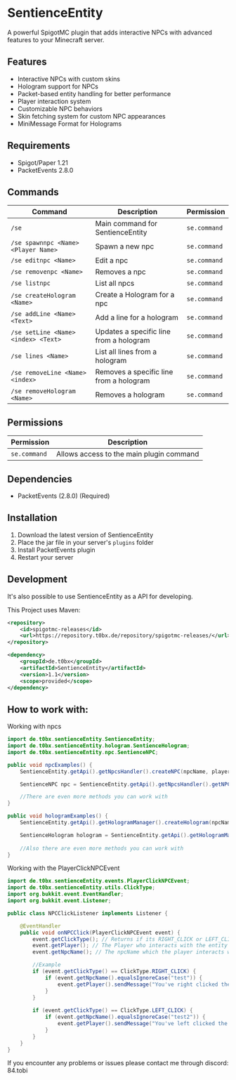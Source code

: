 # SentienceEntity

A powerful SpigotMC plugin that adds interactive NPCs with advanced features to your Minecraft server.

## Features

- Interactive NPCs with custom skins
- Hologram support for NPCs
- Packet-based entity handling for better performance
- Player interaction system
- Customizable NPC behaviors
- Skin fetching system for custom NPC appearances
- MiniMessage Format for Holograms

## Requirements

- Spigot/Paper 1.21
- PacketEvents 2.8.0

## Commands

| Command                             | Description | Permission |
|-------------------------------------|-------------|------------|
| `/se`                               | Main command for SentienceEntity | `se.command` |
| `/se spawnnpc <Name> <Player Name>` | Spawn a new npc | `se.command` |
| `/se editnpc <Name>`                | Edit a npc | `se.command` |
| `/se removenpc <Name>`              | Removes a npc | `se.command` |
| `/se listnpc`                       | List all npcs | `se.command` |
| `/se createHologram <Name>`         | Create a Hologram for a npc | `se.command` |
| `/se addLine <Name> <Text>`         | Add a line for a hologram | `se.command` |
| `/se setLine <Name> <index> <Text>` | Updates a specific line from a hologram | `se.command` |
| `/se lines <Name>`                  | List all lines from a hologram | `se.command` |
| `/se removeLine <Name> <index>`     | Removes a specific line from a hologram | `se.command` |
| `/se removeHologram <Name>`         | Removes a hologram | `se.command` |

## Permissions

| Permission | Description |
|------------|-------------|
| `se.command` | Allows access to the main plugin command |

## Dependencies

- PacketEvents (2.8.0) (Required)

## Installation

1. Download the latest version of SentienceEntity
2. Place the jar file in your server's `plugins` folder
3. Install PacketEvents plugin
4. Restart your server

## Development
It's also possible to use SentienceEntity as a API for developing.

This Project uses Maven:
```xml
<repository>
    <id>spigotmc-releases</id>
    <url>https://repository.t0bx.de/repository/spigotmc-releases/</url>
</repository>
```

```xml
<dependency>
    <groupId>de.t0bx</groupId>
    <artifactId>SentienceEntity</artifactId>
    <version>1.1</version>
    <scope>provided</scope>
</dependency>
```

## How to work with:

Working with npcs

```java
import de.t0bx.sentienceEntity.SentienceEntity;
import de.t0bx.sentienceEntity.hologram.SentienceHologram;
import de.t0bx.sentienceEntity.npc.SentienceNPC;

public void npcExamples() {
    SentienceEntity.getApi().getNpcsHandler().createNPC(npcName, playerName, location); //Creates a npc name must be unique

    SentienceNPC npc = SentienceEntity.getApi().getNpcsHandler().getNPC(npcName); //Returns the npc class

    //There are even more methods you can work with
}

public void hologramExamples() {
    SentienceEntity.getApi().getHologramManager().createHologram(npcName, location); //Creates a hologram based on the npcName

    SentienceHologram hologram = SentienceEntity.getApi().getHologramManager().getHologram(npcName); //Returns the hologram class
    
    //Also there are even more methods you can work with
}
```

Working with the PlayerClickNPCEvent

```java
import de.t0bx.sentienceEntity.events.PlayerClickNPCEvent;
import de.t0bx.sentienceEntity.utils.ClickType;
import org.bukkit.event.EventHandler;
import org.bukkit.event.Listener;

public class NPCClickListener implements Listener {

    @EventHandler
    public void onNPCClick(PlayerClickNPCEvent event) {
        event.getClickType(); // Returns if its RIGHT_CLICK or LEFT_CLICK
        event.getPlayer(); // The Player who interacts with the entity
        event.getNpcName(); // The npcName which the player interacts with

        //Example
        if (event.getClickType() == ClickType.RIGHT_CLICK) {
            if (event.getNpcName().equalsIgnoreCase("test")) {
                event.getPlayer().sendMessage("You've right clicked the npc with the name test!");
            }
        }
        
        if (event.getClickType() == ClickType.LEFT_CLICK) {
            if (event.getNpcName().equalsIgnoreCase("test2")) {
                event.getPlayer().sendMessage("You've left clicked the npc with the name test2!");
            }
        }
    }
}

```

If you encounter any problems or issues please contact me through discord: 84.tobi